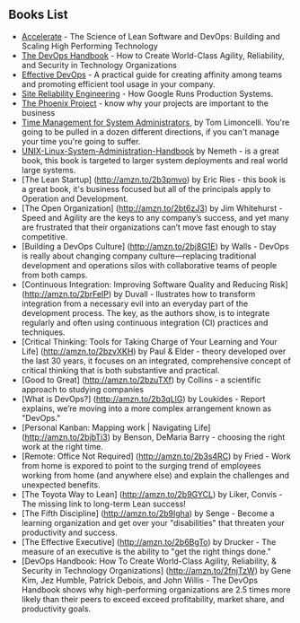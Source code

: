 ## Books List

* [Accelerate](http://a.co/2Rw62KQ) - The Science of Lean Software and DevOps: Building and Scaling High Performing Technology
* [The DevOps Handbook](http://a.co/1ThFKDV) - How to Create World-Class Agility, Reliability, and Security in Technology Organizations
* [Effective DevOps](http://amzn.to/2bzu3cU) - A practical guide for creating affinity among teams and promoting efficient tool usage in your company.
* [Site Reliability Engineering](http://amzn.to/2brE0NA) - How Google Runs Production Systems.
* [The Phoenix Project](http://amzn.to/2bt5AsE) - know why your projects are important to the business
* [Time Management for System Administrators](http://amzn.to/2b5pDci), by Tom Limoncelli. You're going to be pulled in a dozen different directions, if you can't manage your time you're going to suffer.
* [UNIX-Linux-System-Administration-Handbook](http://amzn.to/2bzv9oO) by Nemeth - is a great book, this book is targeted to larger system deployments and real world large systems.
* [The Lean Startup] (http://amzn.to/2b3pmvo) by Eric Ries - this book is a great book, it's business focused but all of the principals apply to Operation and Development.
* [The Open Organization] (http://amzn.to/2bt6zJ3) by Jim Whitehurst - Speed and Agility are the keys to any company’s success, and yet many are frustrated that their organizations can’t move fast enough to stay competitive.
* [Building a DevOps Culture] (http://amzn.to/2bj8G1E) by Walls - DevOps is really about changing company culture—replacing traditional development and operations silos with collaborative teams of people from both camps.
* [Continuous Integration: Improving Software Quality and Reducing Risk] (http://amzn.to/2brFeIP) by Duvall - llustrates how to transform integration from a necessary evil into an everyday part of the development process. The key, as the authors show, is to integrate regularly and often using continuous integration (CI) practices and techniques.
* [Critical Thinking: Tools for Taking Charge of Your Learning and Your Life] (http://amzn.to/2bzvXKH) by Paul & Elder - theory developed over the last 30 years, it focuses on an integrated, comprehensive concept of critical thinking that is both substantive and practical.
* [Good to Great] (http://amzn.to/2bzuTXf) by Collins - a scientific approach to studying companies
* [What is DevOps?] (http://amzn.to/2b3qLlG) by Loukides - Report explains, we’re moving into a more complex arrangement known as "DevOps."
* [Personal Kanban: Mapping work | Navigating Life] (http://amzn.to/2bjbTi3) by Benson, DeMaria Barry - choosing the right work at the right time.
* [Remote: Office Not Required] (http://amzn.to/2b3s4RC) by Fried - Work from home is expored to point to the surging trend of employees working from home (and anywhere else) and explain the challenges and unexpected benefits.
* [The Toyota Way to Lean] (http://amzn.to/2b9GYCL) by Liker, Convis - The missing link to long-term Lean success!
* [The Fifth Discipline] (http://amzn.to/2b9Igha) by Senge - Become a learning organization and get over your "disabilities" that threaten your productivity and success.
* [The Effective Executive] (http://amzn.to/2b6BgTo) by Drucker - The measure of an executive is the ability to "get the right things done."
* [DevOps Handbook: How To Create World-Class Agility, Reliability, & Security in Technology Organizations] (http://amzn.to/2fnjTzW) by Gene Kim, Jez Humble, Patrick Debois, and John Willis - The DevOps Handbook shows why high-performing organizations are 2.5 times more likely than their peers to exceed exceed profitability, market share, and productivity goals.
